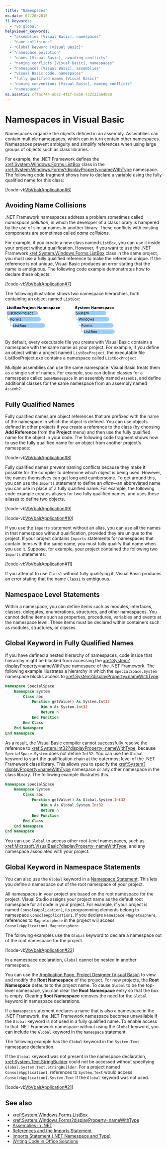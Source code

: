 ```yaml
---
title: "Namespaces"
ms.date: 07/20/2015
f1_keywords: 
  - "vb.global"
helpviewer_keywords: 
  - "assemblies [Visual Basic], namespaces"
  - "name collisions"
  - "Global keyword [Visual Basic]"
  - "namespace pollution"
  - "names [Visual Basic], avoiding conflicts"
  - "naming conflicts [Visual Basic], namespaces"
  - "namespaces [Visual Basic], assemblies"
  - "Visual Basic code, namespaces"
  - "fully qualified names [Visual Basic]"
  - "naming conventions [Visual Basic], naming conflicts"
  - "namespaces"
ms.assetid: cffac744-ab8c-4f1f-ba50-732c22ab4b88
---
```

# Namespaces in Visual Basic
Namespaces organize the objects defined in an assembly. Assemblies can contain multiple namespaces, which can in turn contain other namespaces. Namespaces prevent ambiguity and simplify references when using large groups of objects such as class libraries.  
  
 For example, the .NET Framework defines the <xref:System.Windows.Forms.ListBox> class in the <xref:System.Windows.Forms?displayProperty=nameWithType> namespace. The following code fragment shows how to declare a variable using the fully qualified name for this class:  
  
 [!code-vb[VbVbalrApplication#6](~/samples/snippets/visualbasic/VS_Snippets_VBCSharp/VbVbalrApplication/VB/Class1.vb#6)]  
  
## Avoiding Name Collisions  
 .NET Framework namespaces address a problem sometimes called *namespace pollution*, in which the developer of a class library is hampered by the use of similar names in another library. These conflicts with existing components are sometimes called *name collisions*.  
  
 For example, if you create a new class named `ListBox`, you can use it inside your project without qualification. However, if you want to use the .NET Framework <xref:System.Windows.Forms.ListBox> class in the same project, you must use a fully qualified reference to make the reference unique. If the reference is not unique, Visual Basic produces an error stating that the name is ambiguous. The following code example demonstrates how to declare these objects:  
  
 [!code-vb[VbVbalrApplication#7](~/samples/snippets/visualbasic/VS_Snippets_VBCSharp/VbVbalrApplication/VB/Class1.vb#7)]  
  
 The following illustration shows two namespace hierarchies, both containing an object named `ListBox`:  
  
 ![Screenshot that shows two namespace hierarchies.](./media/namespaces/visual-basic-namespace-hierarchy.gif)  
  
 By default, every executable file you create with Visual Basic contains a namespace with the same name as your project. For example, if you define an object within a project named `ListBoxProject`, the executable file ListBoxProject.exe contains a namespace called `ListBoxProject`.  
  
 Multiple assemblies can use the same namespace. Visual Basic treats them as a single set of names. For example, you can define classes for a namespace called `SomeNameSpace` in an assembly named `Assemb1`, and define additional classes for the same namespace from an assembly named `Assemb2`.  
  
## Fully Qualified Names  
 Fully qualified names are object references that are prefixed with the name of the namespace in which the object is defined. You can use objects defined in other projects if you create a reference to the class (by choosing **Add Reference** from the **Project** menu) and then use the fully qualified name for the object in your code. The following code fragment shows how to use the fully qualified name for an object from another project's namespace:  
  
 [!code-vb[VbVbalrApplication#8](~/samples/snippets/visualbasic/VS_Snippets_VBCSharp/VbVbalrApplication/VB/Class1.vb#8)]  
  
 Fully qualified names prevent naming conflicts because they make it possible for the compiler to determine which object is being used. However, the names themselves can get long and cumbersome. To get around this, you can use the `Imports` statement to define an *alias*—an abbreviated name you can use in place of a fully qualified name. For example, the following code example creates aliases for two fully qualified names, and uses these aliases to define two objects.  
  
 [!code-vb[VbVbalrApplication#9](~/samples/snippets/visualbasic/VS_Snippets_VBCSharp/VbVbalrApplication/VB/Class1.vb#9)]  
  
 [!code-vb[VbVbalrApplication#10](~/samples/snippets/visualbasic/VS_Snippets_VBCSharp/VbVbalrApplication/VB/Class1.vb#10)]  
  
 If you use the `Imports` statement without an alias, you can use all the names in that namespace without qualification, provided they are unique to the project. If your project contains `Imports` statements for namespaces that contain items with the same name, you must fully qualify that name when you use it. Suppose, for example, your project contained the following two `Imports` statements:  
  
 [!code-vb[VbVbalrApplication#11](~/samples/snippets/visualbasic/VS_Snippets_VBCSharp/VbVbalrApplication/VB/Class1.vb#11)]  
  
 If you attempt to use `Class1` without fully qualifying it, Visual Basic produces an error stating that the name `Class1` is ambiguous.  
  
## Namespace Level Statements  
 Within a namespace, you can define items such as modules, interfaces, classes, delegates, enumerations, structures, and other namespaces. You cannot define items such as properties, procedures, variables and events at the namespace level. These items must be declared within containers such as modules, structures, or classes.  
  
## Global Keyword in Fully Qualified Names  
 If you have defined a nested hierarchy of namespaces, code inside that hierarchy might be blocked from accessing the <xref:System?displayProperty=nameWithType> namespace of the .NET Framework. The following example illustrates a hierarchy in which the `SpecialSpace.System` namespace blocks access to <xref:System?displayProperty=nameWithType>.  
  
```vb  
Namespace SpecialSpace  
    Namespace System  
        Class abc  
            Function getValue() As System.Int32  
                Dim n As System.Int32  
                Return n  
            End Function  
        End Class  
    End Namespace  
End Namespace  
```  
  
 As a result, the Visual Basic compiler cannot successfully resolve the reference to <xref:System.Int32?displayProperty=nameWithType>, because `SpecialSpace.System` does not define `Int32`. You can use the `Global` keyword to start the qualification chain at the outermost level of the .NET Framework class library. This allows you to specify the <xref:System?displayProperty=nameWithType> namespace or any other namespace in the class library. The following example illustrates this.  
  
```vb  
Namespace SpecialSpace  
    Namespace System  
        Class abc  
            Function getValue() As Global.System.Int32  
                Dim n As Global.System.Int32  
                Return n  
            End Function  
        End Class  
    End Namespace  
End Namespace  
```  
  
 You can use `Global` to access other root-level namespaces, such as <xref:Microsoft.VisualBasic?displayProperty=nameWithType>, and any namespace associated with your project.  
  
## Global Keyword in Namespace Statements  
 You can also use the `Global` keyword in a [Namespace Statement](../../language-reference/statements/namespace-statement.md). This lets you define a namespace out of the root namespace of your project.  
  
 All namespaces in your project are based on the root namespace for the project.  Visual Studio assigns your project name as the default root namespace for all code in your project. For example, if your project is named `ConsoleApplication1`, its programming elements belong to namespace `ConsoleApplication1`. If you declare `Namespace Magnetosphere`, references to `Magnetosphere` in the project will access `ConsoleApplication1.Magnetosphere`.  
  
 The following examples use the `Global` keyword to declare a namespace out of the root namespace for the project.  
  
 [!code-vb[VbVbalrApplication#22](~/samples/snippets/visualbasic/VS_Snippets_VBCSharp/VbVbalrApplication/VB/module1.vb#22)]  
  
 In a namespace declaration, `Global` cannot be nested in another namespace.  
  
 You can use the [Application Page, Project Designer (Visual Basic)](/visualstudio/ide/reference/application-page-project-designer-visual-basic) to view and modify the **Root Namespace** of the project.  For new projects, the **Root Namespace** defaults to the project name. To cause `Global` to be the top-level namespace, you can clear the **Root Namespace** entry so that the box is empty. Clearing **Root Namespace** removes the need for the `Global` keyword in namespace declarations.  
  
 If a `Namespace` statement declares a name that is also a namespace in the .NET Framework, the .NET Framework namespace becomes unavailable if the `Global` keyword is not used in a fully qualified name. To enable access to that .NET Framework namespace without using the `Global` keyword, you can include the `Global` keyword in the `Namespace` statement.  
  
 The following example has the `Global` keyword in the `System.Text` namespace declaration.  
  
 If the `Global` keyword was not present in the namespace declaration, <xref:System.Text.StringBuilder> could not be accessed without specifying `Global.System.Text.StringBuilder`. For a project named `ConsoleApplication1`, references to `System.Text` would access `ConsoleApplication1.System.Text` if the `Global` keyword was not used.  
  
 [!code-vb[VbVbalrApplication#21](~/samples/snippets/visualbasic/VS_Snippets_VBCSharp/VbVbalrApplication/VB/module1.vb#21)]  
  
## See also

- <xref:System.Windows.Forms.ListBox>
- <xref:System.Windows.Forms?displayProperty=nameWithType>
- [Assemblies in .NET](../../../standard/assembly/index.md)
- [References and the Imports Statement](references-and-the-imports-statement.md)
- [Imports Statement (.NET Namespace and Type)](../../language-reference/statements/imports-statement-net-namespace-and-type.md)
- [Writing Code in Office Solutions](/visualstudio/vsto/writing-code-in-office-solutions)
